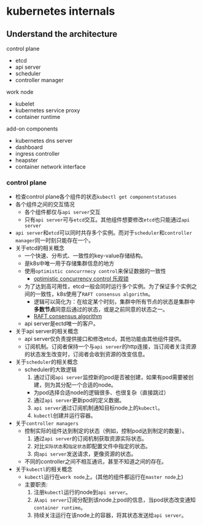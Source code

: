 # kubernetes internals

## Understand the architecture

control plane
- etcd
- api server
- scheduler
- controller manager

work node
- kubelet       
- kubernetes service proxy
- container runtime

add-on components
- kubernetes dns server
- dashboard
- ingress controller
- heapster
- container network interface

### control plane

- 检查control plane各个组件的状态`kubectl get componentstatuses`
- 各个组件之间的交互情况
  - 各个组件都仅与`api server`交互
  - 只有`api server`可与`etcd`交互。其他组件想要修改`etcd`也只能通过`api server`
- `api server`和`etcd`可以同时共存多个实例。而对于`scheduler`和`controller manager`同一时刻只能存在一个。
- 关于etcd的相关概念
  - 一个快速、分布式、一致性的key-value存储结构。
  - 是k8s中唯一用于存储集群信息的地方
  - 使用`optimistic concurrnecy control`来保证数据的一致性
    - [optimistic concurrency control 乐观锁](https://en.wikipedia.org/wiki/Optimistic_concurrency_control)
  - 为了达到高可用性，etcd一般会同时运行多个实例。为了保证多个实例之间的一致性，k8s使用了`RAFT consensus algorithm`。
    - 逻辑可以简化为：在给定某个时刻，集群中所有节点的状态是集群中**多数节点**同意后通过的状态，或是之前同意的状态之一。
    - [RAFT consensus algorithm](https://en.wikipedia.org/wiki/Raft_(algorithm))
  - api server是ectd唯一的客户。
- 关于api server的相关概念
  - api server仅负责提供接口和修改etcd，其他功能由其他组件提供。
  - 订阅机制。订阅者保持一个与`api server`的http连接，当订阅者关注资源的状态发生改变时，订阅者会收到资源的改变信息。
- 关于`scheduler`的相关概念
  - scheduler的大致逻辑
    1. 通过订阅`api server`监控新的pod是否被创建，如果有pod需要被创建，则为其分配一个合适的node。
      - 为pod选择合适node的逻辑很多、也很复杂（直接跳过）
    2. 通过`api server`更新pod的定义数据。
    3. `api server`通过订阅机制通知目标node上的`kubectl`。
    4. `kubectl`创建并运行容器。
- 关于`controller managers`
  - 控制实际的组件达到制定的状态（例如，控制pod达到制定的数量）。
    1. 通过`api server`的订阅机制获取资源实际状态。
    2. 对比`实际状态`和`指定状态`即配置文件中指定的状态。
    3. 向`api server`发送请求，更像资源的状态。
  - 不同的controller之间不相互通讯，甚至不知道之间的存在。
- 关于`kubectl`的相关概念
  - `kubectl`运行在`work node`上。(其他的组件都运行在`master node`上)
  - 主要职责: 
    1. 注册`kubectl`运行的node到`api server`。
    2. 从`api server`订阅分配到该node上pod的信息，当pod状态改变通知`container runtime`。
    3. 持续关注运行在该node上的容器，将其状态发送给`api server`。